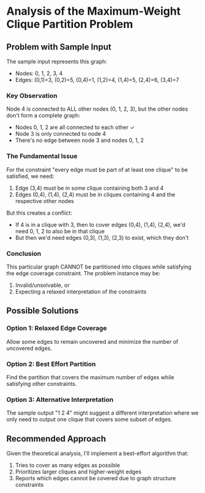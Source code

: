 # Analysis of the Maximum-Weight Clique Partition Problem

## Problem with Sample Input

The sample input represents this graph:

- Nodes: 0, 1, 2, 3, 4
- Edges: (0,1)=3, (0,2)=5, (0,4)=1, (1,2)=4, (1,4)=5, (2,4)=6, (3,4)=7

### Key Observation

Node 4 is connected to ALL other nodes (0, 1, 2, 3), but the other nodes don't form a complete graph:

- Nodes 0, 1, 2 are all connected to each other ✓
- Node 3 is only connected to node 4
- There's no edge between node 3 and nodes 0, 1, 2

### The Fundamental Issue

For the constraint "every edge must be part of at least one clique" to be satisfied, we need:

1. Edge (3,4) must be in some clique containing both 3 and 4
2. Edges (0,4), (1,4), (2,4) must be in cliques containing 4 and the respective other nodes

But this creates a conflict:

- If 4 is in a clique with 3, then to cover edges (0,4), (1,4), (2,4), we'd need 0, 1, 2 to also be in that clique
- But then we'd need edges (0,3), (1,3), (2,3) to exist, which they don't

### Conclusion

This particular graph CANNOT be partitioned into cliques while satisfying the edge coverage constraint. The problem instance may be:

1. Invalid/unsolvable, or
2. Expecting a relaxed interpretation of the constraints

## Possible Solutions

### Option 1: Relaxed Edge Coverage

Allow some edges to remain uncovered and minimize the number of uncovered edges.

### Option 2: Best Effort Partition

Find the partition that covers the maximum number of edges while satisfying other constraints.

### Option 3: Alternative Interpretation

The sample output "1 2 4" might suggest a different interpretation where we only need to output one clique that covers some subset of edges.

## Recommended Approach

Given the theoretical analysis, I'll implement a best-effort algorithm that:

1. Tries to cover as many edges as possible
2. Prioritizes larger cliques and higher-weight edges
3. Reports which edges cannot be covered due to graph structure constraints
